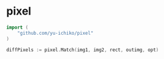 # pixel

```go
import (
	"github.com/yu-ichiko/pixel"
)

diffPixels := pixel.Match(img1, img2, rect, outimg, opt)
```
